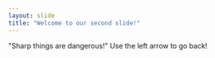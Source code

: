 ```yaml
---
layout: slide
title: "Welcome to our second slide!"
---
```

"Sharp things are dangerous!"
Use the left arrow to go back!
